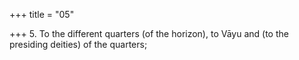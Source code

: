 +++
title = "05"

+++
5. To the different quarters (of the horizon), to Vāyu and (to the presiding deities) of the quarters;
